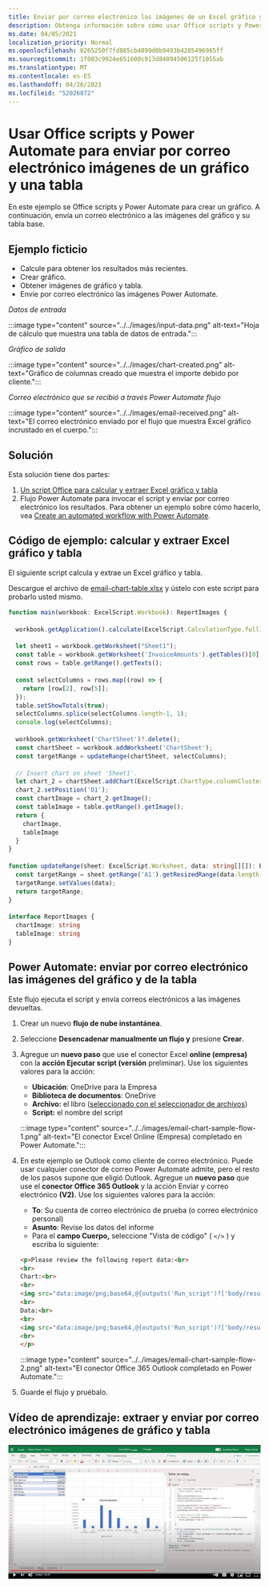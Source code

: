 ```yaml
---
title: Enviar por correo electrónico las imágenes de un Excel gráfico y tabla
description: Obtenga información sobre cómo usar Office scripts y Power Automate para extraer y enviar por correo electrónico las imágenes de un Excel gráfico y tabla.
ms.date: 04/05/2021
localization_priority: Normal
ms.openlocfilehash: 0265250f7fd885cb4899d0b9493b4285496965ff
ms.sourcegitcommit: 1f003c9924e651600c913d84094506125f1055ab
ms.translationtype: MT
ms.contentlocale: es-ES
ms.lasthandoff: 04/26/2021
ms.locfileid: "52026872"
---
```

# <a name="use-office-scripts-and-power-automate-to-email-images-of-a-chart-and-table"></a>Usar Office scripts y Power Automate para enviar por correo electrónico imágenes de un gráfico y una tabla

En este ejemplo se Office scripts y Power Automate para crear un gráfico. A continuación, envía un correo electrónico a las imágenes del gráfico y su tabla base.

## <a name="example-scenario"></a>Ejemplo ficticio

* Calcule para obtener los resultados más recientes.
* Crear gráfico.
* Obtener imágenes de gráfico y tabla.
* Envíe por correo electrónico las imágenes Power Automate.

_Datos de entrada_

:::image type="content" source="../../images/input-data.png" alt-text="Hoja de cálculo que muestra una tabla de datos de entrada.":::

_Gráfico de salida_

:::image type="content" source="../../images/chart-created.png" alt-text="Gráfico de columnas creado que muestra el importe debido por cliente.":::

_Correo electrónico que se recibió a través Power Automate flujo_

:::image type="content" source="../../images/email-received.png" alt-text="El correo electrónico enviado por el flujo que muestra Excel gráfico incrustado en el cuerpo.":::

## <a name="solution"></a>Solución

Esta solución tiene dos partes:

1. [Un script Office para calcular y extraer Excel gráfico y tabla](#sample-code-calculate-and-extract-excel-chart-and-table)
1. Flujo Power Automate para invocar el script y enviar por correo electrónico los resultados. Para obtener un ejemplo sobre cómo hacerlo, vea [Create an automated workflow with Power Automate](../../tutorials/excel-power-automate-returns.md#create-an-automated-workflow-with-power-automate).

## <a name="sample-code-calculate-and-extract-excel-chart-and-table"></a>Código de ejemplo: calcular y extraer Excel gráfico y tabla

El siguiente script calcula y extrae un Excel gráfico y tabla.

Descargue el archivo de <a href="email-chart-table.xlsx">email-chart-table.xlsx</a> y ústelo con este script para probarlo usted mismo.

```TypeScript
function main(workbook: ExcelScript.Workbook): ReportImages {

  workbook.getApplication().calculate(ExcelScript.CalculationType.full);
  
  let sheet1 = workbook.getWorksheet("Sheet1");
  const table = workbook.getWorksheet('InvoiceAmounts').getTables()[0];
  const rows = table.getRange().getTexts();

  const selectColumns = rows.map((row) => {
    return [row[2], row[5]];
  });
  table.setShowTotals(true);
  selectColumns.splice(selectColumns.length-1, 1);
  console.log(selectColumns);

  workbook.getWorksheet('ChartSheet')?.delete();
  const chartSheet = workbook.addWorksheet('ChartSheet');
  const targetRange = updateRange(chartSheet, selectColumns);

  // Insert chart on sheet 'Sheet1'.
  let chart_2 = chartSheet.addChart(ExcelScript.ChartType.columnClustered, targetRange);
  chart_2.setPosition('D1');
  const chartImage = chart_2.getImage();
  const tableImage = table.getRange().getImage();
  return {
    chartImage,
    tableImage
  }
}

function updateRange(sheet: ExcelScript.Worksheet, data: string[][]): ExcelScript.Range {
  const targetRange = sheet.getRange('A1').getResizedRange(data.length-1, data[0].length-1);
  targetRange.setValues(data);
  return targetRange;
}

interface ReportImages {
  chartImage: string
  tableImage: string
}
```

## <a name="power-automate-flow-email-the-chart-and-table-images"></a>Power Automate: enviar por correo electrónico las imágenes del gráfico y de la tabla

Este flujo ejecuta el script y envía correos electrónicos a las imágenes devueltas.

1. Crear un nuevo **flujo de nube instantánea**.
1. Seleccione **Desencadenar manualmente un flujo y** presione **Crear**.
1. Agregue un **nuevo paso** que use el conector Excel **online (empresa)** con la **acción Ejecutar script (versión** preliminar). Use los siguientes valores para la acción:
    * **Ubicación**: OneDrive para la Empresa
    * **Biblioteca de documentos**: OneDrive
    * **Archivo:** el libro ([seleccionado con el seleccionador de archivos](../../testing/power-automate-troubleshooting.md#select-workbooks-with-the-file-browser-control))
    * **Script:** el nombre del script

    :::image type="content" source="../../images/email-chart-sample-flow-1.png" alt-text="El conector Excel Online (Empresa) completado en Power Automate.":::
1. En este ejemplo se Outlook como cliente de correo electrónico. Puede usar cualquier conector de correo Power Automate admite, pero el resto de los pasos supone que eligió Outlook. Agregue un **nuevo paso** que use el **conector Office 365 Outlook** y la acción Enviar y correo electrónico **(V2).** Use los siguientes valores para la acción:
    * **To**: Su cuenta de correo electrónico de prueba (o correo electrónico personal)
    * **Asunto**: Revise los datos del informe
    * Para el **campo Cuerpo,** seleccione "Vista de código" ( `</>` ) y escriba lo siguiente:

    ```HTML
    <p>Please review the following report data:<br>
    <br>
    Chart:<br>
    <br>
    <img src="data:image/png;base64,@{outputs('Run_script')?['body/result/chartImage']}"/>
    <br>
    Data:<br>
    <br>
    <img src="data:image/png;base64,@{outputs('Run_script')?['body/result/tableImage']}"/>
    <br>
    </p>
    ```

    :::image type="content" source="../../images/email-chart-sample-flow-2.png" alt-text="El conector Office 365 Outlook completado en Power Automate.":::
1. Guarde el flujo y pruébalo.

## <a name="training-video-extract-and-email-images-of-chart-and-table"></a>Vídeo de aprendizaje: extraer y enviar por correo electrónico imágenes de gráfico y tabla

[![Ver vídeo paso a paso sobre cómo extraer y enviar por correo electrónico imágenes de gráfico y tabla](../../images/charts-image-vid.jpg)](https://youtu.be/152GJyqc-Kw "Vídeo paso a paso sobre cómo extraer y enviar por correo electrónico imágenes de gráfico y tabla")
